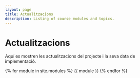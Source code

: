 ```yaml
---
layout: page
title: Actualitzacions
description: Listing of course modules and topics.
---
```


# **Actualitzacions**

Aquí es mostren les actualitzacions del projecte i la seva data de implementació.

{% for module in site.modules %}
{{ module }}
{% endfor %}
